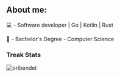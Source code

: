 ## About me:

💻 - Software developer | Go | Kotlin | Rust

📘 - Bachelor's Degree - Computer Science
 
### Treak Stats
 
<img src="https://github-readme-streak-stats.herokuapp.com/?user=matheusperezz&theme=algolia" alt="oribendet"  />

</div>
